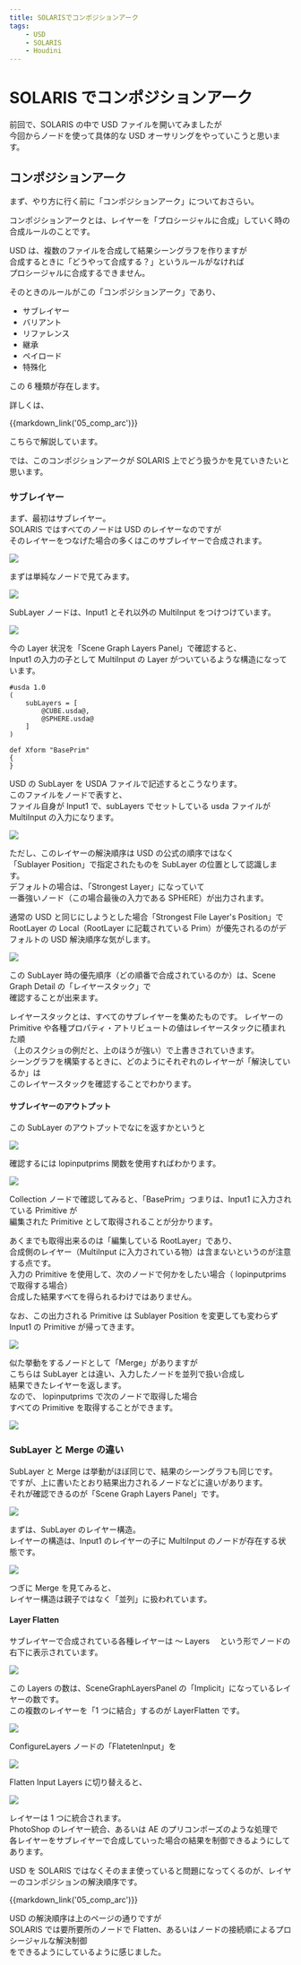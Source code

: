 ```yaml
---
title: SOLARISでコンポジションアーク
tags:
    - USD
    - SOLARIS
    - Houdini
---
```


# SOLARIS でコンポジションアーク

前回で、SOLARIS の中で USD ファイルを開いてみましたが  
今回からノードを使って具体的な USD オーサリングをやっていこうと思います。

## コンポジションアーク

まず、やり方に行く前に「コンポジションアーク」についておさらい。

コンポジションアークとは、レイヤーを「プロシージャルに合成」していく時の  
合成ルールのことです。

USD は、複数のファイルを合成して結果シーングラフを作りますが  
合成するときに「どうやって合成する？」というルールがなければ  
プロシージャルに合成するできません。

そのときのルールがこの「コンポジションアーク」であり、

-   サブレイヤー
-   バリアント
-   リファレンス
-   継承
-   ペイロード
-   特殊化

この 6 種類が存在します。

詳しくは、

{{markdown_link('05_comp_arc')}}

こちらで解説しています。

では、このコンポジションアークが SOLARIS 上でどう扱うかを見ていきたいと思います。

### サブレイヤー

まず、最初はサブレイヤー。  
SOLARIS ではすべてのノードは USD のレイヤーなのですが  
そのレイヤーをつなげた場合の多くはこのサブレイヤーで合成されます。

![](https://gyazo.com/0c7d1aa903918adb1356646f2d7ca9bd.png)

まずは単純なノードで見てみます。

![](https://gyazo.com/6cf48172d70f2f02679e6a26d5301802.png)

SubLayer ノードは、Input1 とそれ以外の MultiInput をつけつけています。

![](https://gyazo.com/383eb4237bdb8aba0021e0a16aa15c02.png)

今の Layer 状況を「Scene Graph Layers Panel」で確認すると、  
Input1 の入力の子として MultiInput の Layer がついているような構造になっています。

```usda
#usda 1.0
(
    subLayers = [
        @CUBE.usda@,
        @SPHERE.usda@
    ]
)

def Xform "BasePrim"
{
}
```

USD の SubLayer を USDA ファイルで記述するとこうなります。  
このファイルをノードで表すと、  
ファイル自身が Input1 で、subLayers でセットしている usda ファイルが MultiInput の入力になります。

![](https://gyazo.com/c04d6f005b208c3ce07aa3af4af9c710.png)

ただし、このレイヤーの解決順序は USD の公式の順序ではなく  
「Sublayer Position」で指定されたものを SubLayer の位置として認識します。  
デフォルトの場合は、「Strongest Layer」になっていて  
一番強いノード（この場合最後の入力である SPHERE）が出力されます。

通常の USD と同じにしようとした場合「Strongest File Layer's Position」で  
RootLayer の Local（RootLayer に記載されている Prim）が優先されるのがデフォルトの USD 解決順序な気がします。

![](https://gyazo.com/04d3363de97ef7c8cc8920e68f6eccfc.png)

この SubLayer 時の優先順序（どの順番で合成されているのか）は、Scene Graph Detail の「レイヤースタック」で  
確認することが出来ます。

レイヤースタックとは、すべてのサブレイヤーを集めたものです。
レイヤーの Primitive や各種プロパティ・アトリビュートの値はレイヤースタックに積まれた順  
（上のスクショの例だと、上のほうが強い）で上書きされていきます。  
シーングラフを構築するときに、どのようにそれぞれのレイヤーが「解決しているか」は  
このレイヤースタックを確認することでわかります。

#### サブレイヤーのアウトプット

この SubLayer のアウトプットでなにを返すかというと

![](https://gyazo.com/17741f4878320e971ccb48891e4157da.png)

確認するには lopinputprims 関数を使用すればわかります。

![](https://gyazo.com/80ecd2d49c9f26dcb6431a758f3642bb.png)

Collection ノードで確認してみると、「BasePrim」つまりは、Input1 に入力されている Primitive が  
編集された Primitive として取得されることが分かります。

あくまでも取得出来るのは「編集している RootLayer」であり、  
合成側のレイヤー（MultiInput に入力されている物）は含まないというのが注意する点です。  
入力の Primitive を使用して、次のノードで何かをしたい場合（ lopinputprims で取得する場合）  
合成した結果すべてを得られるわけではありません。

なお、この出力される Primitive は Sublayer Position を変更しても変わらず Input1 の Primitive が帰ってきます。

![](https://gyazo.com/de942a02f5065a37feb04f13a41d108b.png)

似た挙動をするノードとして「Merge」がありますが  
こちらは SubLayer とは違い、入力したノードを並列で扱い合成し  
結果できたレイヤーを返します。  
なので、 lopinputprims で次のノードで取得した場合  
すべての Primitive を取得することができます。

![](https://gyazo.com/13ced403b9f124cac98bbe72c14e8307.png)

### SubLayer と Merge の違い

SubLayer と Merge は挙動がほぼ同じで、結果のシーングラフも同じです。  
ですが、上に書いたとおり結果出力されるノードなどに違いがあります。  
それが確認できるのが「Scene Graph Layers Panel」です。

![](https://gyazo.com/a6a5cdb5f6bac4a6bb5d44523844c08d.png)

まずは、SubLayer のレイヤー構造。  
レイヤーの構造は、Input1 のレイヤーの子に MultiInput のノードが存在する状態です。

![](https://gyazo.com/c9370ffaacadc4ee2a6c66bfd9244449.png)

つぎに Merge を見てみると、  
レイヤー構造は親子ではなく「並列」に扱われています。

#### Layer Flatten

サブレイヤーで合成されている各種レイヤーは ～ Layers 　という形でノードの右下に表示されています。

![](https://gyazo.com/1c0c0fef51af49f048fa627789ebed82.png)

この Layers の数は、SceneGraphLayersPanel の「Implicit」になっているレイヤーの数です。  
この複数のレイヤーを「1 つに結合」するのが LayerFlatten です。

![](https://gyazo.com/f5122a6a03831d13500b2625f90f78aa.png)

ConfigureLayers ノードの「FlatetenInput」を

![](https://gyazo.com/551e1df32b0baac4205472acf0b3347a.png)

Flatten Input Layers に切り替えると、

![](https://gyazo.com/6e2cedd9ba4d53054a7058431d03c275.png)

レイヤーは 1 つに統合されます。  
 PhotoShop のレイヤー統合、あるいは AE のプリコンポーズのような処理で  
 各レイヤーをサブレイヤーで合成していった場合の結果を制御できるようにしてあります。

USD を SOLARIS ではなくそのまま使っていると問題になってくるのが、レイヤーのコンポジションの解決順序です。

{{markdown_link('05_comp_arc')}}

USD の解決順序は上のページの通りですが  
 SOLARIS では要所要所のノードで Flatten、あるいはノードの接続順によるプロシージャルな解決制御  
 をできるようにしているように感じました。
